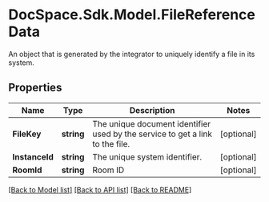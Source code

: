 # DocSpace.Sdk.Model.FileReferenceData
An object that is generated by the integrator to uniquely identify a file in its system.

## Properties

Name | Type | Description | Notes
------------ | ------------- | ------------- | -------------
**FileKey** | **string** | The unique document identifier used by the service to get a link to the file. | [optional] 
**InstanceId** | **string** | The unique system identifier. | [optional] 
**RoomId** | **string** | Room ID | [optional] 

[[Back to Model list]](../README.md#documentation-for-models) [[Back to API list]](../README.md#documentation-for-api-endpoints) [[Back to README]](../README.md)

